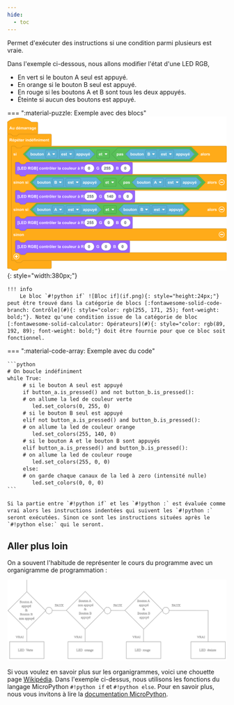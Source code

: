 ```yaml
---
hide:
  - toc
---
```


Permet d'exécuter des instructions si une condition parmi plusieurs est vraie.

Dans l'exemple ci-dessous, nous allons modifier l'état d'une LED RGB,

- En vert si le bouton A seul est appuyé.
- En orange si le bouton B seul est appuyé.
- En rouge si les boutons A et B sont tous les deux appuyés.
- Éteinte si aucun des boutons est appuyé.

=== ":material-puzzle: Exemple avec des blocs"
    ![Bloc Si/Sinon](M_D_controle_B.png){: style="width:380px;"}

	!!! info
    	Le bloc `#!python if` ![Bloc if](if.png){: style="height:24px;"} peut être trouvé dans la catégorie de blocs [:fontawesome-solid-code-branch: Contrôle](#){: style="color: rgb(255, 171, 25); font-weight: bold;"}. Notez qu'une condition issue de la catégorie de bloc [:fontawesome-solid-calculator: Opérateurs](#){: style="color: rgb(89, 192, 89); font-weight: bold;"} doit être fournie pour que ce bloc soit fonctionnel.


=== ":material-code-array: Exemple avec du code"

	```python
	# On boucle indéfiniment
	while True:
	     # si le bouton A seul est appuyé
	     if button_a.is_pressed() and not button_b.is_pressed():
	     # on allume la led de couleur verte
	     	led.set_colors(0, 255, 0)
	     # si le bouton B seul est appuyé
	     elif not button_a.is_pressed() and button_b.is_pressed():
         # on allume la led de couleur orange
	     	led.set_colors(255, 140, 0)
	     # si le bouton A et le bouton B sont appuyés
	     elif button_a.is_pressed() and button_b.is_pressed():
	     # on allume la led de couleur rouge
	     	led.set_colors(255, 0, 0)
	     else:
	     # on garde chaque canaux de la led à zero (intensité nulle)
	     	led.set_colors(0, 0, 0)	
	```

	Si la partie entre `#!python if` et les `#!python :` est évaluée comme vrai alors les instructions indentées qui suivent les `#!python :` seront exécutées.	Sinon ce sont les instructions situées après le `#!python else:` qui le seront.

## Aller plus loin

On a souvent l'habitude de représenter le cours du programme avec un organigramme de programmation :

![mooc_ifelse](mooc-boutons.svg)


Si vous voulez en savoir plus sur les organigrammes, voici une chouette page [Wikipédia](https://fr.wikipedia.org/wiki/Organigramme_de_programmation).
Dans l'exemple ci-dessus, nous utilisons les fonctions du langage MicroPython `#!python if` et `#!python else`. Pour en savoir plus, nous vous invitons à lire la [documentation MicroPython](https://www.micropython.fr/reference/#/02.mots_cles/if_elif_else?id=if-elif-else-).

